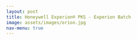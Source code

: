 ```yaml
---
layout: post
title: Honeywell Experion® PKS - Experion Batch
image: assets/images/orion.jpg
nav-menu: true
---
```


<!-- main -->
<div id="main">

<!-- one -->
<section id="one">

</section>

